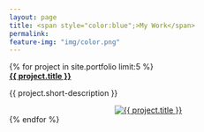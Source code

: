 ```yaml
---
layout: page
title: <span style="color:blue";>My Work</span>
permalink: 
feature-img: "img/color.png"
---
```


<div class="work">
    {% for project in site.portfolio limit:5 %}
    <div class="project">
      <div class="project-description">
        <a href="{{ project.url | prepend: site.baseurl }}"><strong>{{ project.title }}</strong></a>
        <p>{{ project.short-description }}</p>
      </div>
      <div class="project-thumb">
        <div class="boxed" style="width:120%; margin-left:-10%; text-align:center;">
          <a href="{{ project.url | prepend: site.baseurl }}">
            <img src="{{ project.thumbnail-path }}" alt="{{ project.title }}" align="middle">
          </a>
        </div>
      </div>
    </div>
    {% endfor %}
  </div>
